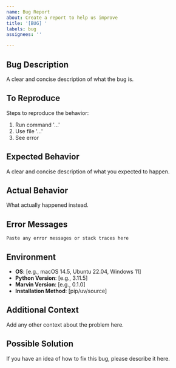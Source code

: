 ```yaml
---
name: Bug Report
about: Create a report to help us improve
title: '[BUG] '
labels: bug
assignees: ''

---
```


## Bug Description
A clear and concise description of what the bug is.

## To Reproduce
Steps to reproduce the behavior:
1. Run command '...'
2. Use file '...'
3. See error

## Expected Behavior
A clear and concise description of what you expected to happen.

## Actual Behavior
What actually happened instead.

## Error Messages
```
Paste any error messages or stack traces here
```

## Environment
- **OS**: [e.g., macOS 14.5, Ubuntu 22.04, Windows 11]
- **Python Version**: [e.g., 3.11.5]
- **Marvin Version**: [e.g., 0.1.0]
- **Installation Method**: [pip/uv/source]

## Additional Context
Add any other context about the problem here.

## Possible Solution
If you have an idea of how to fix this bug, please describe it here.